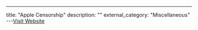 ---
title: "Apple Censorship"
description: ""
external_category: "Miscellaneous"
---[Visit Website](https://applecensorship.com/)

